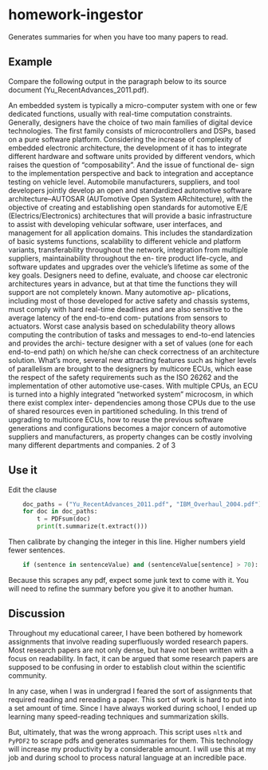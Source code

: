 # homework-ingestor
 Generates summaries for when you have too many papers to read.

## Example

Compare the following output in the paragraph below to its source document (Yu_RecentAdvances_2011.pdf).

An embedded system is typically a micro-computer system with one or few dedicated functions,
usually with real-time computation constraints. Generally, designers have the choice of two main
families of digital device technologies. The first family consists of microcontrollers and DSPs,
based on a pure software platform. Considering the increase of complexity of embedded electronic
architecture, the development of it has to integrate different hardware and software units provided
by different vendors, which raises the question of “composability”. And the issue of functional de-
sign to the implementation perspective and back to integration and acceptance testing on vehicle
level.
Automobile manufacturers, suppliers, and tool developers jointly develop an open and standardized
automotive software architecture–AUTOSAR (AUTomotive Open System ARchitecture), with the
objective of creating and establishing open standards for automotive E/E (Electrics/Electronics)
architectures that will provide a basic infrastructure to assist with developing vehicular software,
user interfaces, and management for all application domains. This includes the standardization
of basic systems functions, scalability to different vehicle and platform variants, transferability
throughout the network, integration from multiple suppliers, maintainability throughout the en-
tire product life-cycle, and software updates and upgrades over the vehicle’s lifetime as some of
the key goals.
Designers need to define, evaluate, and choose car electronic architectures years in advance, but
at that time the functions they will support are not completely known. Many automotive ap-
plications, including most of those developed for active safety and chassis systems, must comply
with hard real-time deadlines and are also sensitive to the average latency of the end-to-end com-
putations from sensors to actuators. Worst case analysis based on schedulability theory allows
computing the contribution of tasks and messages to end-to-end latencies and provides the archi-
tecture designer with a set of values (one for each end-to-end path) on which he/she can check
correctness of an architecture solution.
What’s more, several new attracting features such as higher levels of parallelism are brought to the
designers by multicore ECUs, which ease the respect of the safety requirements such as the ISO
26262 and the implementation of other automotive use-cases. With multiple CPUs, an ECU is
turned into a highly integrated “networked system” microcosm, in which there exist complex inter-
dependencies among those CPUs due to the use of shared resources even in partitioned scheduling.
In this trend of upgrading to multicore ECUs, how to reuse the previous software generations and
configurations becomes a major concern of automotive suppliers and manufacturers, as property
changes can be costly involving many different departments and companies.
2 of 3


## Use it

Edit the clause

```python
    doc_paths = ("Yu_RecentAdvances_2011.pdf", "IBM_Overhaul_2004.pdf")
    for doc in doc_paths:
        t = PDFsum(doc)
        print(t.summarize(t.extract()))
```

Then calibrate by changing the integer in this line. Higher numbers yield fewer sentences. 

```python
    if (sentence in sentenceValue) and (sentenceValue[sentence] > 70):
```

Because this scrapes any pdf, expect some junk text to come with it. You will need to refine the summary
before you give it to another human. 

## Discussion

Throughout my educational career, I have been bothered by homework assignments that involve reading 
superfluously worded research papers. Most research papers are not only dense, but have not been written
with a focus on readability. In fact, it can be argued that some research papers are supposed to be
confusing in order to establish clout within the scientific community. 

In any case, when I was in undergrad I feared the sort of assignments that required reading and
rereading a paper. This sort of work is hard to put into a set amount of time. Since I have always
worked during school, I ended up learning many speed-reading techniques and summarization skills. 

But, ultimately, that was the wrong approach. This script uses `nltk` and `PyPDF2` to scrape pdfs and generates summaries for them. 
This technology will increase my productivity by a considerable amount. I will use this at my job and during 
school to process natural language at an incredible pace.

